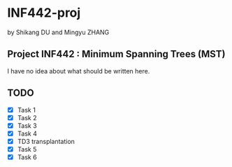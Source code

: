 INF442-proj
===========
by Shikang DU and Mingyu ZHANG

Project INF442 : Minimum Spanning Trees (MST)
---------------------------------------------
I have no idea about what should be written here. 


TODO
----
- [x] Task 1
- [x] Task 2
- [x] Task 3
- [x] Task 4
- [x] TD3 transplantation
- [x] Task 5
- [x] Task 6
